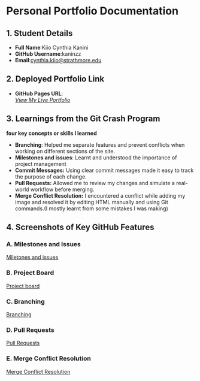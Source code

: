 # Personal Portfolio Documentation

## 1. Student Details

- **Full Name**:Kiio Cynthia Kanini
- **GitHub Username**:kaninzz
- **Email**:cynthia.kiio@strathmore.edu

## 2. Deployed Portfolio Link

- **GitHub Pages URL**:  
   _[View My Live Portfolio](https://is-project-4th-year.github.io/build-your-portfolio-github-workflow-essentials-Kaninzz/)_

## 3. Learnings from the Git Crash Program

 **four key concepts or skills I learned** 

- **Branching**: Helped me separate features and prevent conflicts when working on different sections of the site.
- **Milestones and issues**: Learnt and understood the importance of project management
- **Commit Messages:** Using clear commit messages made it easy to track the purpose of each change.
- **Pull Requests:** Allowed me to review my changes and simulate a real-world workflow before merging.
- **Merge Conflict Resolution:** I encountered a conflict while adding my image and resolved it by editing HTML manually and using Git commands.(I mostly learnt from some mistakes I was making)

## 4. Screenshots of Key GitHub Features

### A. Milestones and Issues

[Miletones and issues](images/issues.png)

### B. Project Board

[Project board](images/project.png)

### C. Branching

[Branching](images/branches.png)

### D. Pull Requests

[Pull Requests](images/pullrequest.png)

### E. Merge Conflict Resolution

[Merge Conflict Resolution](images/mergeconflict.png)
